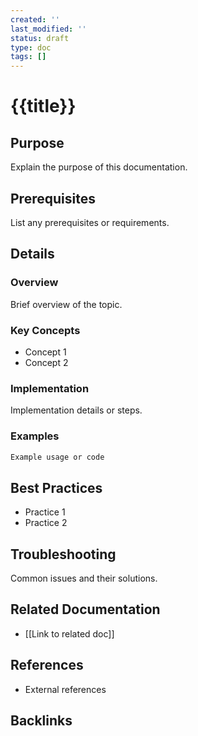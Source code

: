 ```yaml
---
created: ''
last_modified: ''
status: draft
type: doc
tags: []
---
```


# {{title}}

## Purpose

Explain the purpose of this documentation.

## Prerequisites

List any prerequisites or requirements.

## Details

### Overview
Brief overview of the topic.

### Key Concepts
- Concept 1
- Concept 2

### Implementation
Implementation details or steps.

### Examples
```markdown
Example usage or code
```

## Best Practices
- Practice 1
- Practice 2

## Troubleshooting
Common issues and their solutions.

## Related Documentation
- [[Link to related doc]]

## References
- External references

## Backlinks
